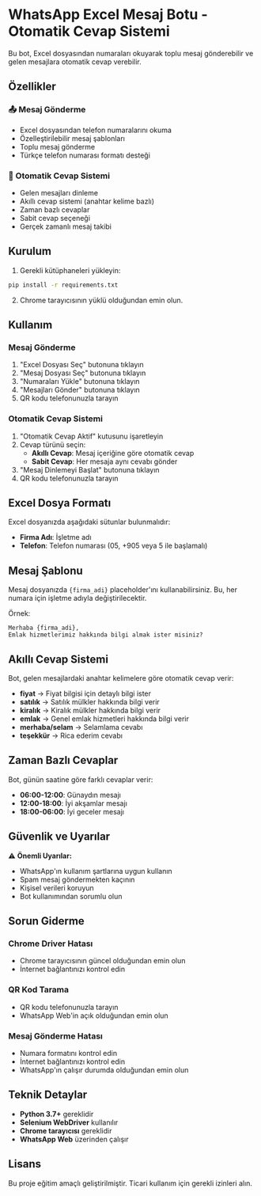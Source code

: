 # WhatsApp Excel Mesaj Botu - Otomatik Cevap Sistemi

Bu bot, Excel dosyasından numaraları okuyarak toplu mesaj gönderebilir ve gelen mesajlara otomatik cevap verebilir.

## Özellikler

### 📤 Mesaj Gönderme
- Excel dosyasından telefon numaralarını okuma
- Özelleştirilebilir mesaj şablonları
- Toplu mesaj gönderme
- Türkçe telefon numarası formatı desteği

### 🤖 Otomatik Cevap Sistemi
- Gelen mesajları dinleme
- Akıllı cevap sistemi (anahtar kelime bazlı)
- Zaman bazlı cevaplar
- Sabit cevap seçeneği
- Gerçek zamanlı mesaj takibi

## Kurulum

1. Gerekli kütüphaneleri yükleyin:
```bash
pip install -r requirements.txt
```

2. Chrome tarayıcısının yüklü olduğundan emin olun.

## Kullanım

### Mesaj Gönderme
1. "Excel Dosyası Seç" butonuna tıklayın
2. "Mesaj Dosyası Seç" butonuna tıklayın
3. "Numaraları Yükle" butonuna tıklayın
4. "Mesajları Gönder" butonuna tıklayın
5. QR kodu telefonunuzla tarayın

### Otomatik Cevap Sistemi
1. "Otomatik Cevap Aktif" kutusunu işaretleyin
2. Cevap türünü seçin:
   - **Akıllı Cevap**: Mesaj içeriğine göre otomatik cevap
   - **Sabit Cevap**: Her mesaja aynı cevabı gönder
3. "Mesaj Dinlemeyi Başlat" butonuna tıklayın
4. QR kodu telefonunuzla tarayın

## Excel Dosya Formatı

Excel dosyanızda aşağıdaki sütunlar bulunmalıdır:
- **Firma Adı**: İşletme adı
- **Telefon**: Telefon numarası (05, +905 veya 5 ile başlamalı)

## Mesaj Şablonu

Mesaj dosyanızda `{firma_adi}` placeholder'ını kullanabilirsiniz. Bu, her numara için işletme adıyla değiştirilecektir.

Örnek:
```
Merhaba {firma_adi}, 
Emlak hizmetlerimiz hakkında bilgi almak ister misiniz?
```

## Akıllı Cevap Sistemi

Bot, gelen mesajlardaki anahtar kelimelere göre otomatik cevap verir:

- **fiyat** → Fiyat bilgisi için detaylı bilgi ister
- **satılık** → Satılık mülkler hakkında bilgi verir
- **kiralık** → Kiralık mülkler hakkında bilgi verir
- **emlak** → Genel emlak hizmetleri hakkında bilgi verir
- **merhaba/selam** → Selamlama cevabı
- **teşekkür** → Rica ederim cevabı

## Zaman Bazlı Cevaplar

Bot, günün saatine göre farklı cevaplar verir:
- **06:00-12:00**: Günaydın mesajı
- **12:00-18:00**: İyi akşamlar mesajı
- **18:00-06:00**: İyi geceler mesajı

## Güvenlik ve Uyarılar

⚠️ **Önemli Uyarılar:**
- WhatsApp'ın kullanım şartlarına uygun kullanın
- Spam mesaj göndermekten kaçının
- Kişisel verileri koruyun
- Bot kullanımından sorumlu olun

## Sorun Giderme

### Chrome Driver Hatası
- Chrome tarayıcısının güncel olduğundan emin olun
- İnternet bağlantınızı kontrol edin

### QR Kod Tarama
- QR kodu telefonunuzla tarayın
- WhatsApp Web'in açık olduğundan emin olun

### Mesaj Gönderme Hatası
- Numara formatını kontrol edin
- İnternet bağlantınızı kontrol edin
- WhatsApp'ın çalışır durumda olduğundan emin olun

## Teknik Detaylar

- **Python 3.7+** gereklidir
- **Selenium WebDriver** kullanılır
- **Chrome tarayıcısı** gereklidir
- **WhatsApp Web** üzerinden çalışır

## Lisans

Bu proje eğitim amaçlı geliştirilmiştir. Ticari kullanım için gerekli izinleri alın. 
